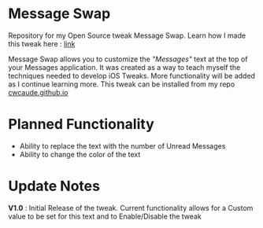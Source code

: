 # Message Swap
Repository for my Open Source tweak Message Swap. Learn how I made this tweak here : [link](https://cwcaude.github.io/project/tutorial/2020/07/02/iOS-tweak-dev-1.html)

Message Swap allows you to customize the *"Messages"* text at the top of your Messages application. It was created as a way to teach myself the techniques needed to develop iOS Tweaks. More functionality will be added as I continue learning more. This tweak can be installed from my repo [cwcaude.github.io](cwcaude.github.io)

# Planned Functionality
- Ability to replace the text with the number of Unread Messages
- Ability to change the color of the text

# Update Notes

**V1.0** : Initial Release of the tweak. Current functionality allows for a Custom value to be set for this text and to Enable/Disable the tweak
